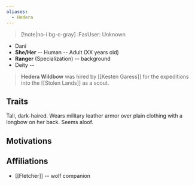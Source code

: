 ```yaml
---
aliases:
  - Hedera
---
```

>[!note|no-i bg-c-gray] :FasUser: Unknown

- Dani
- **She/Her** -- Human -- Adult (XX years old)
- **Ranger** (Specialization) -- background
- Deity -- 

>**Hedera Wildbow** was hired by [[Kesten Garess]] for the expeditions into the [[Stolen Lands]] as a scout.

## Traits
Tall, dark-haired. Wears military leather armor over plain clothing with a longbow on her back. Seems aloof.

## Motivations

## Affiliations
- [[Fletcher]] -- wolf companion